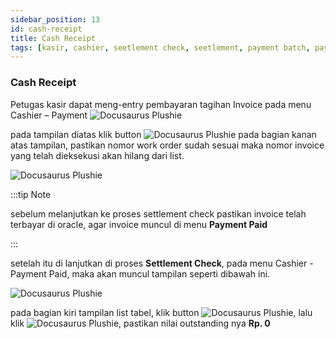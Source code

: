 ```yaml
---
sidebar_position: 13
id: cash-receipt
title: Cash Receipt
tags: [kasir, cashier, seetlement check, seetlement, payment batch, payment, cash receipt, oracle]
---
```


### Cash Receipt

Petugas kasir dapat meng-entry pembayaran tagihan Invoice pada menu Cashier – Payment
![Docusaurus Plushie](/img/body-painting/cash-receipt/1.png)

pada tampilan diatas klik button ![Docusaurus Plushie](/img/body-painting/cash-receipt/payment-batch.png) pada bagian kanan atas tampilan, pastikan nomor work order sudah sesuai maka nomor invoice yang telah dieksekusi akan hilang dari list.

![Docusaurus Plushie](/img/body-painting/cash-receipt/2.png)

:::tip Note

sebelum melanjutkan ke proses settlement check pastikan invoice telah terbayar di oracle, agar invoice muncul di menu **Payment Paid**

:::

setelah itu di lanjutkan di proses **Settlement Check**, pada menu Cashier - Payment Paid, maka akan muncul tampilan seperti dibawah ini.

![Docusaurus Plushie](/img/body-painting/cash-receipt/3.png)

pada bagian kiri tampilan list tabel, klik button ![Docusaurus Plushie](/img/body-painting/cash-receipt/tigatitik.png), lalu klik ![Docusaurus Plushie](/img/body-painting/cash-receipt/seatle-check.png), pastikan nilai outstanding nya **Rp. 0**